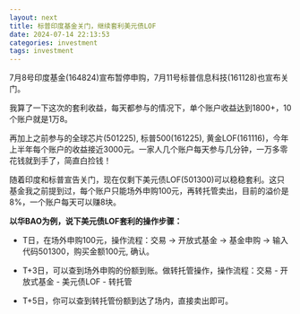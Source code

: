 ```yaml
---
layout: next
title: 标普印度基金关门，继续套利美元债LOF
date: 2024-07-14 22:13:53
categories: investment
tags: investment
---
```


7月8号印度基金(164824)宣布暂停申购，7月11号标普信息科技(161128)也宣布关门。

我算了一下这次的套利收益，每天都参与的情况下，单个账户收益达到1800+，10个账户就是1万8。

再加上之前参与的全球芯片(501225), 标普500(161225), 黄金LOF(161116)，今年上半年每个账户的收益接近3000元。一家人几个账户每天参与几分钟，一万多零花钱就到手了，简直白捡钱！

<!-- more -->

随着印度和标普宣告关门，现在仅剩下美元债LOF(501300)可以稳稳套利。这只基金我之前提到过，每个账户只能场外申购100元，再转托管卖出，目前的溢价是8%，一个账户每天可以赚8块。

**以华BAO为例，说下美元债LOF套利的操作步骤：**

* T日，在场外申购100元，操作流程：交易 -> 开放式基金 -> 基金申购 -> 输入代码501300，购买金额100元, 确认。

* T+3日，可以查到场外申购的份额到账。做转托管操作，操作流程：交易 - 开放式基金 - 美元债LOF - 转托管

* T+5日，你可以查到转托管份额到达了场内，直接卖出即可。
